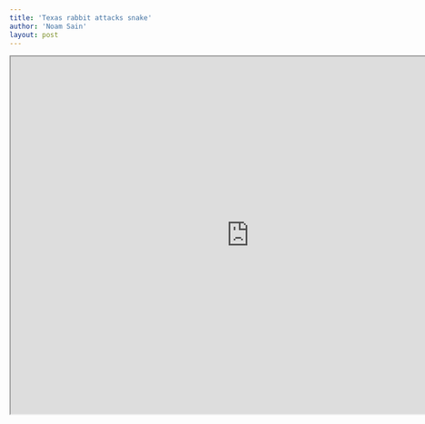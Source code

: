 ```yaml
---
title: 'Texas rabbit attacks snake'
author: 'Noam Sain'
layout: post
---
```


<iframe height="630" src="https://www.youtube.com/embed/_E_SxwbotS0?feature=oembed" title="Rabbit Attacks Snake" width="840"></iframe>
